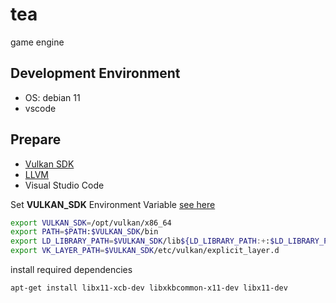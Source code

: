 # tea
game engine


## Development Environment
- OS: debian 11
- vscode

## Prepare

- [Vulkan SDK](https://vulkan.lunarg.com/sdk/home#linux)
- [LLVM](https://releases.llvm.org/download.html)
- Visual Studio Code

Set **VULKAN_SDK** Environment Variable [see here](https://vulkan.lunarg.com/doc/sdk/1.3.224.1/linux/getting_started.html)
```bash
export VULKAN_SDK=/opt/vulkan/x86_64
export PATH=$PATH:$VULKAN_SDK/bin
export LD_LIBRARY_PATH=$VULKAN_SDK/lib${LD_LIBRARY_PATH:+:$LD_LIBRARY_PATH}
export VK_LAYER_PATH=$VULKAN_SDK/etc/vulkan/explicit_layer.d
```
install required dependencies
```bash
apt-get install libx11-xcb-dev libxkbcommon-x11-dev libx11-dev
```

